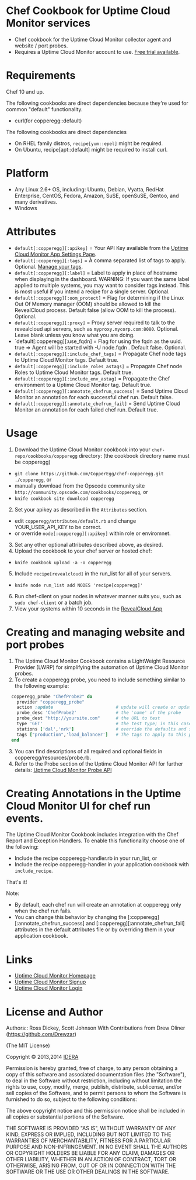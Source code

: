 Chef Cookbook for Uptime Cloud Monitor services
===========
* Chef cookbook for the Uptime Cloud Monitor collector agent and website / port probes.
* Requires a Uptime Cloud Monitor account to use.  [Free trial available](https://app.copperegg.com/signup).

Requirements
============
Chef 10 and up.

The following cookbooks are direct dependencies because they're used for common "default" functionality.
* curl(for copperegg::default)

The following cookbooks are direct dependencies
* On RHEL family distros, `recipe[yum::epel]` might be required.
* On Ubuntu, recipe[apt::default] might be required to install curl.

Platform
========
* Any Linux 2.6+ OS, including: Ubuntu, Debian, Vyatta, RedHat Enterprise, CentOS, Fedora, Amazon, SuSE, openSuSE, Gentoo, and many derivatives.
* Windows

Attributes
==========
* `default[:copperegg][:apikey]` = Your API Key available from the [Uptime Cloud Monitor App Settings Page](https://app.copperegg.com/#settings/site).
* `default[:copperegg][:tags]` = A comma separated list of tags to apply.  Optional.  [Manage your tags](https://app.copperegg.com/#revealcloud/tags).
* `default[:copperegg][:label]` = Label to apply in place of hostname when displaying in the dashboard.  WARNING: If you want the same label applied to multiple systems, you may want to consider tags instead.  This is most useful if you intend a recipe for a single server.  Optional.
* `default[:copperegg][:oom_protect]` = Flag for determining if the Linux Out Of Memory manager (OOM) should be allowed to kill the RevealCloud process. Default false (allow OOM to kill the process). Optional.
* `default[:copperegg][:proxy]` = Proxy server required to talk to the revealcloud api servers, such as `myproxy.mycorp.com:8080`.  Optional.  Leave blank unless you know what you are doing.
* `default[:copperegg][:use_fqdn] = Flag for using the fqdn as the uuid. true  => Agent will be started with -U node.fqdn . Default false. Optional.
* `default[:copperegg][:include_chef_tags]` = Propagate Chef node tags to Uptime Cloud Monitor tags. Default true.
* `default[:copperegg][:include_roles_astags]` = Propagate Chef node Roles to Uptime Cloud Monitor tags. Default true.
* `default[:copperegg][:include_env_astag]` = Propagate the Chef environment to a Uptime Cloud Monitor tag. Default true.
* `default[:copperegg][:annotate_chefrun_success]` = Send Uptime Cloud Monitor an annotation for each successful chef run. Default false.
* `default[:copperegg][:annotate_chefrun_fail]` = Send Uptime Cloud Monitor an annotation for each failed chef run. Default true.


Usage
=====
1. Download the Uptime Cloud Monitor cookbook into your `chef-repo/cookbooks/copperegg` directory: (the cookbook directory name must be copperegg)
* `git clone https://github.com/CopperEgg/chef-copperegg.git ./copperegg`, or
*  manually download from the Opscode community site `http://community.opscode.com/cookbooks/copperegg`, or
* `knife cookbook site download copperegg`
2. Set your apikey as described in the `Attributes` section.
* edit `copperegg/attributes/default.rb` and change YOUR_USER_API_KEY to be correct.
* or override `node[:copperegg][:apikey]` within role or enviromnet.
3. Set any other optional attributes described above, as desired.
4. Upload the cookbook to your chef server or hosted chef:
* `knife cookbook upload -a -o copperegg`
5. Include `recipe[revealcloud]` in the run_list for all of your servers.
* `knife node run_list add NODES 'recipe[copperegg]'`
6. Run chef-client on your nodes in whatever manner suits you, such as `sudo chef-client` or a batch job.
7. View your systems within 10 seconds in the [RevealCloud App](https://app.copperegg.com/#revealcloud/overview)


Creating and managing website and port probes
=====
1. The Uptime Cloud Monitor Cookbook contains a LightWeight Resource Provider (LWRP) for simplifying the automation of Uptime Cloud Monitor probes.
2. To create a copperegg probe, you need to include something similar to the following example:

```ruby
  copperegg_probe "ChefProbe2" do
    provider "copperegg_probe"
    action :update                        # update will create or update
    probe_desc 'ChefProbe2'               # the 'name' of the probe
    probe_dest "http://yoursite.com"      # the URL to test
    type 'GET'                            # the test type; in this case, an HTTP GET request
    stations ['dal','nrk']                # override the defaults and specify testing from Dallas and Fremont
    tags ["production",'load_balancer']   # The tags to apply to this probe
  end
```

3. You can find descriptions of all required and optional fields in copperegg/resources/probe.rb.
4. Refer to the Probe section of the Uptime Cloud Monitor API for further details:  [Uptime Cloud Monitor Probe API](http://dev.copperegg.com/revealuptime/probes.html)


Creating Annotations in the Uptime Cloud Monitor UI for chef run events.
=====
The Uptime Cloud Monitor Cookbook includes integration with the Chef Report and Exception
Handlers. To enable this functionality choose one of the following:
* Include the recipe copperegg-handler.rb in your run_list, or
* Include the recipe copperegg-handler in your application cookbook with
`include_recipe`.

That's it!

Note:
* By default, each chef run will create an annotation at copperegg only when the chef run fails.
* You can change this behavior by changing the [:copperegg][:annotate_chefrun_success] and [:copperegg][:annotate_chefrun_fail] attributes in the default attributes file or by overriding them in your application cookbook.


Links
=====
* [Uptime Cloud Monitor Homepage](https://www.idera.com/infrastructure-monitoring-as-a-service/)
* [Uptime Cloud Monitor Signup](https://app.copperegg.com/signup)
* [Uptime Cloud Monitor Login](https://app.copperegg.com/login)


License and Author
==================
Authors:: Ross Dickey, Scott Johnson
With Contributions from Drew Oliner (https://github.com/Drewzar)

(The MIT License)

Copyright © 2013,2014 [IDERA](http://idera.com)

Permission is hereby granted, free of charge, to any person obtaining a
copy of this software and associated documentation files (the "Software"),
to deal in the Software without restriction, including without
limitation the rights to use, copy, modify, merge, publish, distribute,
sublicense, and/or sell copies of the Software, and to permit persons
to whom the Software is furnished to do so, subject to the following conditions:

The above copyright notice and this permission notice shall be included
in all copies or substantial portions of the Software.

THE SOFTWARE IS PROVIDED "AS IS", WITHOUT WARRANTY OF ANY KIND, EXPRESS
OR IMPLIED, INCLUDING BUT NOT LIMITED TO THE WARRANTIES OF MERCHANTABILITY,
FITNESS FOR A PARTICULAR PURPOSE AND NON-INFRINGEMENT. IN NO EVENT SHALL
THE AUTHORS OR COPYRIGHT HOLDERS BE LIABLE FOR ANY CLAIM, DAMAGES OR
OTHER LIABILITY, WHETHER IN AN ACTION OF CONTRACT, TORT OR OTHERWISE,
ARISING FROM, OUT OF OR IN CONNECTION WITH THE SOFTWARE OR THE USE OR
OTHER DEALINGS IN THE SOFTWARE.
